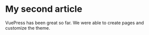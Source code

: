 # My second article

VuePress has been great so far. We were able to create pages and customize the theme.